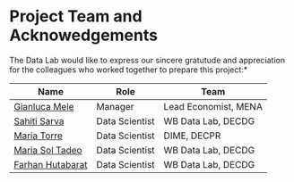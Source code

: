 # Project Team and Acknowedgements

The Data Lab would like to express our sincere gratutude and appreciation for the colleagues who worked together to prepare this project:*

| **Name**                                                   | **Role**                                       | **Team**             |
| ---------------------------------------------------------- | ---------------------------------------------- | ------------------   |
| [Gianluca Mele](mailto:gmele%40worldbank.org)              | Manager                                        | Lead Economist, MENA |
| [Sahiti Sarva](mailto:ssarva%40worldbank.org)              | Data Scientist                                 | WB Data Lab, DECDG   |
| [Maria Torre](mailto:mreyesretanat%40worldbank.org)        | Data Scientist                                 | DIME, DECPR          |
| [Maria Sol Tadeo](mailto:msoltadeo%40worldbank.org)        | Data Scientist                                 | WB Data Lab, DECDG   |
| [Farhan Hutabarat](mailto:fhutabarat%40worldbank.org)      | Data Scientist                                 | WB Data Lab, DECDG   |
